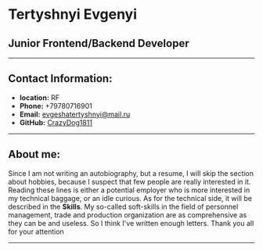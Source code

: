# Tertyshnyi Evgenyi #
## Junior Frontend/Backend Developer ##
***
## Contact Information: ##
- **location:** RF
- **Phone:** +79780716901
- **Email:** evgeshatertyshnyi@mail.ru
- **GitHub:** [CrazyDog1811](https://github.com/CrazyDog1811) 

***

## About me: ##
Since I am not writing an autobiography, but a resume, I will skip the section about hobbies, because I suspect that few people are really interested in it. Reading these lines is either a potential employer who is more interested in my technical baggage, or an idle curious. As for the technical side, it will be described in the **Skills**. My so-called soft-skills in the field of personnel management, trade and production organization are as comprehensive as they can be and useless. So I think I've written enough letters. Thank you all for your attention 

***